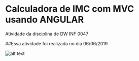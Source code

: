 # Calculadora de IMC com MVC usando ANGULAR
Atividade da disciplina de DW INF 0047

##Essa atividade foi realizada no dia 06/06/2019


![alt text](https://prntscr.com/nymptl)
